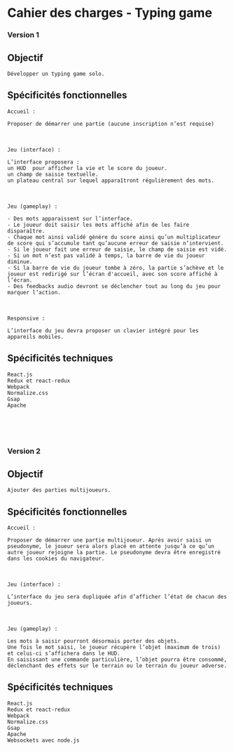 # Cahier des charges - Typing game

### Version 1

## Objectif

    Développer un typing game solo.


## Spécificités fonctionnelles

    Accueil :

    Proposer de démarrer une partie (aucune inscription n’est requise)

<br>

    Jeu (interface) :

    L’interface proposera :
    un HUD  pour afficher la vie et le score du joueur.
    un champ de saisie textuelle.
    un plateau central sur lequel apparaîtront régulièrement des mots.

<br>

    Jeu (gameplay) :

    - Des mots apparaissent sur l’interface.
    - Le joueur doit saisir les mots affiché afin de les faire disparaître.
    - Chaque mot ainsi validé génère du score ainsi qu’un multiplicateur de score qui s’accumule tant qu’aucune erreur de saisie n’intervient.
    - Si le joueur fait une erreur de saisie, le champ de saisie est vidé.
    - Si un mot n’est pas validé à temps, la barre de vie du joueur diminue.
    - Si la barre de vie du joueur tombe à zéro, la partie s’achève et le joueur est redirigé sur l’écran d'accueil, avec son score affiché à l’écran.
    - Des feedbacks audio devront se déclencher tout au long du jeu pour marquer l’action.

<br>

    Responsive :

    L’interface du jeu devra proposer un clavier intégré pour les appareils mobiles.

## Spécificités techniques
    
    React.js
    Redux et react-redux
    Webpack
    Normalize.css
    Gsap
    Apache


<br><br><br>

### Version 2

## Objectif

    Ajouter des parties multijoueurs.


## Spécificités fonctionnelles

    Accueil :

    Proposer de démarrer une partie multijoueur. Après avoir saisi un pseudonyme, le joueur sera alors placé en attente jusqu’à ce qu’un autre joueur rejoigne la partie. Le pseudonyme devra être enregistré dans les cookies du navigateur.

<br>

    Jeu (interface) :

    L’interface du jeu sera dupliquée afin d’afficher l’état de chacun des joueurs.

<br>

    Jeu (gameplay) :

    Les mots à saisir pourront désormais porter des objets.
    Une fois le mot saisi, le joueur récupère l’objet (maximum de trois) et celui-ci s’affichera dans le HUD.
    En saisissant une commande particulière, l’objet pourra être consommé, déclenchant des effets sur le terrain ou le terrain du joueur adverse.

## Spécificités techniques

    React.js
    Redux et react-redux
    Webpack
    Normalize.css
    Gsap
    Apache
    Websockets avec node.js

